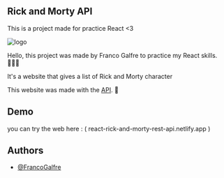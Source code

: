 ## Rick and Morty API 

This is a project made for practice React <3

![logo](https://i.imgur.com/T3rh2hO.jpg)

Hello, this project was made by Franco Galfre to practice my React skills. 👩🏻‍💻

It's a website that gives a list of Rick and Morty character

This website was made with the [API](https://rickandmortyapi.com). 🥝

## Demo

you can try the web here : ( react-rick-and-morty-rest-api.netlify.app )

## Authors

- [@FrancoGalfre](https://www.github.com/francogalfre)